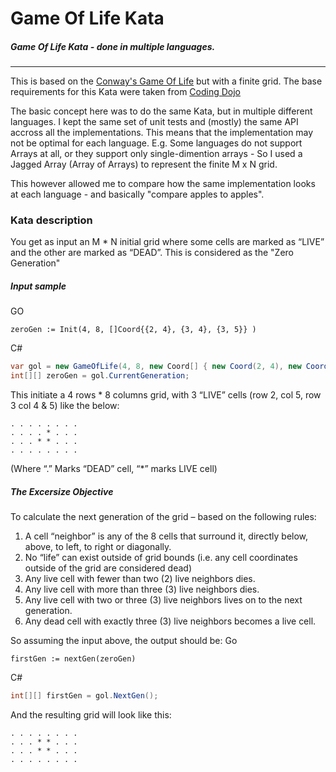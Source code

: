 # Game Of Life Kata
##### Game Of Life Kata - done in multiple languages.
***
This is based on the [Conway's Game Of Life](https://en.wikipedia.org/wiki/Conway%27s_Game_of_Life) but with a finite grid.
The base requirements for this Kata were taken from [Coding Dojo](http://codingdojo.org/kata/GameOfLife/)

The basic concept here was to do the same Kata, but in multiple different languages. I kept the same set of unit tests and (mostly) the same API accross all the implementations. 
This means that the implementation may not be optimal for each language.
E.g. Some languages do not support Arrays at all, or they support only single-dimention arrays - So I used a Jagged Array (Array of Arrays) to represent the finite M x N grid.

This however allowed me to compare how the same implementation looks at each language - and basically "compare apples to apples".

### Kata description
You get as input an M * N initial grid where some cells are marked as “LIVE” and the other are marked as “DEAD”.
This is considered as the "Zero Generation"

##### Input sample
GO
```golang
zeroGen := Init(4, 8, []Coord{{2, 4}, {3, 4}, {3, 5}} )
```

C#
```csharp
var gol = new GameOfLife(4, 8, new Coord[] { new Coord(2, 4), new Coord(3, 4), new Coord(3, 5) });
int[][] zeroGen = gol.CurrentGeneration;
```

This initiate a 4 rows * 8 columns grid, with 3 “LIVE” cells (row 2, col 5, row 3 col 4 & 5) like the below:
```
. . . . . . . .
. . . . * . . .
. . . * * . . .
. . . . . . . .
```
 (Where “.” Marks “DEAD” cell, “*” marks LIVE cell)

##### The Excersize Objective
To calculate the next generation of the grid – based on the following rules:
1.	A cell “neighbor” is any of the 8 cells that surround it, directly below, above, to left, to right or diagonally.
2.	No “life” can exist outside of grid bounds (i.e. any cell coordinates outside of the grid are considered dead)
3.	Any live cell with fewer than two (2) live neighbors dies.
4.	Any live cell with more than three (3) live neighbors dies.
5.	Any live cell with two or three (3) live neighbors lives on to the next generation.
6.	Any dead cell with exactly three (3) live neighbors becomes a live cell.

So assuming the input above, the output should be:
Go
```golang
firstGen := nextGen(zeroGen)
```

C#
```csharp
int[][] firstGen = gol.NextGen();
```

And the resulting grid will look like this:
```
. . . . . . . .
. . . * * . . .
. . . * * . . .
. . . . . . . .
```
